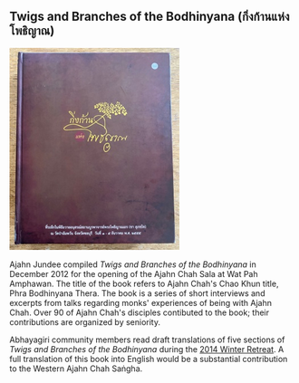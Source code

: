 ## Twigs and Branches of the Bodhinyana (กิ่งก้านแห่งโพธิญาณ)

![Cover of Twigs and Branches of the Bodhinyana](../../pages/images/TwigsAndBranchesCover.jpg)

Ajahn Jundee compiled _Twigs and Branches of the Bodhinyana_ in December 2012 for the opening of the Ajahn Chah Sala at Wat Pah Amphawan. The title of the book refers to Ajahn Chah's Chao Khun title, Phra Bodhinyana Thera. The book is a series of short interviews and excerpts from talks regarding monks' experiences of being with Ajahn Chah. Over 90 of Ajahn Chah's disciples contibuted to the book; their contributions are organized by seniority.

Abhayagiri community members read draft translations of five sections of _Twigs and Branches of the Bodhinyana_ during the [2014 Winter Retreat](../../pages/events/WR2014.html). A full translation of this book into English would be a substantial contribution to the Western Ajahn Chah Saṅgha.
